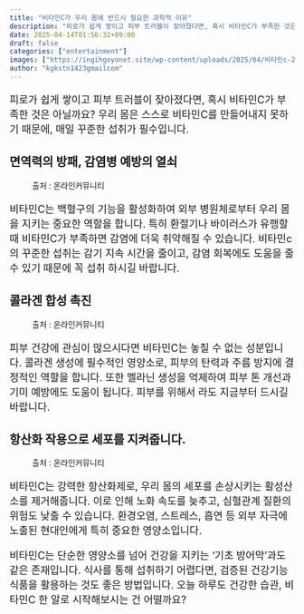 ```yaml
---
title: "비타민C가 우리 몸에 반드시 필요한 과학적 이유"
description: "피로가 쉽게 쌓이고 피부 트러블이 잦아졌다면, 혹시 비타민C가 부족한 것은 아닐까요? 우리 몸은 스스로 비타민C를 만들어내지 못하기 때문에, 매일 꾸준한 섭취가 필수입니다."
date: 2025-04-14T01:56:32+09:00
draft: false
categories: ["entertainment"]
images: ["https://ingihgoyonet.site/wp-content/uploads/2025/04/비타민c-2-819x1024.jpg", "https://ingihgoyonet.site/wp-content/uploads/2025/04/비타민과일-1024x823.jpg", "https://ingihgoyonet.site/wp-content/uploads/2025/04/비타민영양제-1024x683.jpg"]
author: "kgkstn1423gmailcom"
---
```


<p style="font-size:18px">피로가 쉽게 쌓이고 피부 트러블이 잦아졌다면, 혹시 비타민C가 부족한 것은 아닐까요? 우리 몸은 스스로 비타민C를 만들어내지 못하기 때문에, 매일 꾸준한 섭취가 필수입니다.</p> <h2 >면역력의 방패, 감염병 예방의 열쇠</h2> <figure ><img src="https://ingihgoyonet.site/wp-content/uploads/2025/04/비타민c-2-819x1024.jpg" alt="" style="aspect-ratio:16/9;object-fit:cover"/><figcaption >출처 : 온라인커뮤니티</figcaption></figure> <p style="font-size:18px">비타민C는 백혈구의 기능을 활성화하여 외부 병원체로부터 우리 몸을 지키는 중요한 역할을 합니다. 특히 환절기나 바이러스가 유행할 때 비타민C가 부족하면 감염에 더욱 취약해질 수 있습니다. 비타민c의 꾸준한 섭취는 감기 지속 시간을 줄이고, 감염 회복에도 도움을 줄 수 있기 때문에 꼭 섭취 하시길 바랍니다.</p> <h2 >콜라겐 합성 촉진</h2> <figure ><img src="https://ingihgoyonet.site/wp-content/uploads/2025/04/비타민과일-1024x823.jpg" alt="" style="aspect-ratio:16/9;object-fit:cover"/><figcaption >출처 : 온라인커뮤니티</figcaption></figure> <p style="font-size:18px">피부 건강에 관심이 많으시다면 비타민C는 놓칠 수 없는 성분입니다. 콜라겐 생성에 필수적인 영양소로, 피부의 탄력과 주름 방지에 결정적인 역할을 합니다. 또한 멜라닌 생성을 억제하여 피부 톤 개선과 기미 예방에도 도움이 됩니다. 피부를 위해서 라도 지금부터 드시길 바랍니다.</p> <h2 >항산화 작용으로 세포를 지켜줍니다.</h2> <figure ><img src="https://ingihgoyonet.site/wp-content/uploads/2025/04/비타민영양제-1024x683.jpg" alt="" style="aspect-ratio:16/9;object-fit:cover"/><figcaption >출처 : 온라인커뮤니티</figcaption></figure> <p style="font-size:18px">비타민C는 강력한 항산화제로, 우리 몸의 세포를 손상시키는 활성산소를 제거해줍니다. 이로 인해 노화 속도를 늦추고, 심혈관계 질환의 위험도 낮출 수 있습니다. 환경오염, 스트레스, 흡연 등 외부 자극에 노출된 현대인에게 특히 중요한 영양소입니다.</p> <p style="font-size:18px">비타민C는 단순한 영양소를 넘어 건강을 지키는 ‘기초 방어막’과도 같은 존재입니다. 식사를 통해 섭취하기 어렵다면, 검증된 건강기능식품을 활용하는 것도 좋은 방법입니다. 오늘 하루도 건강한 습관, 비타민C 한 알로 시작해보시는 건 어떨까요?</p>